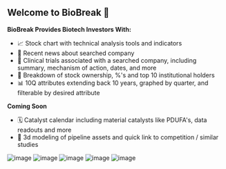 ## Welcome to BioBreak 👋

**BioBreak Provides Biotech Investors With:**

- 📈 Stock chart with technical analysis tools and indicators
- 📰 Recent news about searched company
- 🧬 Clinical trials associated with a searched company, including summary, mechanism of action, dates, and more
- 💯 Breakdown of stock ownership, %'s and top 10 institutional holders
- 📊 10Q attributes extending back 10 years, graphed by quarter, and filterable by desired attribute

**Coming Soon**
- 🗓️ Catalyst calendar including material catalysts like PDUFA's, data readouts and more
- 💊 3d modeling of pipeline assets and quick link to competition / similar studies

![image](https://user-images.githubusercontent.com/106357206/220455462-c02d4bf1-aedb-46f9-aca3-7d7cf37ad0d1.png)
![image](https://user-images.githubusercontent.com/106357206/220455793-388d50a3-907a-48e8-b476-7a4856a086dc.png)
![image](https://user-images.githubusercontent.com/106357206/220455840-091ac6a1-66ba-4c0e-b19d-afb0aa6e41cf.png)
![image](https://user-images.githubusercontent.com/106357206/220455866-820dc1f4-5d65-40d4-909a-052cdf673972.png)
![image](https://user-images.githubusercontent.com/106357206/220455979-a9fca265-19ba-4f6d-9929-00c58d18e342.png)

